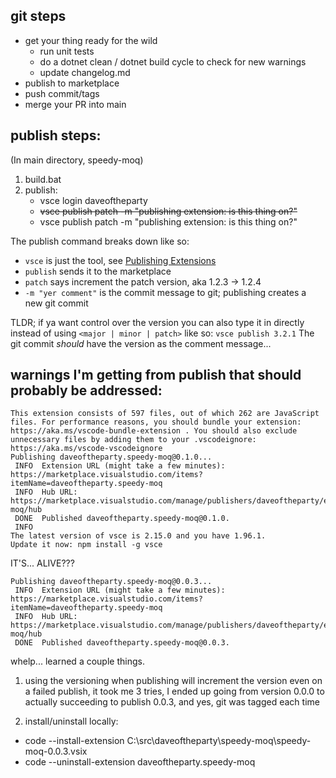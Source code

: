 ## git steps
- get your thing ready for the wild
  - run unit tests
  - do a dotnet clean / dotnet build cycle to check for new warnings
  - update changelog.md
- publish to marketplace
- push commit/tags
- merge your PR into main


## publish steps:

(In main directory, speedy-moq)
1) build.bat
2) publish:
	- vsce login daveoftheparty
	- ~~vsce publish patch -m "publishing extension: is this thing on?"~~
	- vsce publish patch -m "publishing extension: is this thing on?"


The publish command breaks down like so:
- `vsce` is just the tool, see [Publishing Extensions](https://code.visualstudio.com/api/working-with-extensions/publishing-extension)
- `publish` sends it to the marketplace
- `patch` says increment the patch version, aka 1.2.3 -> 1.2.4
- `-m "yer comment"` is the commit message to git; publishing creates a new git commit

TLDR;
if ya want control over the version you can also type it in directly instead of using `<major | minor | patch>` like so: `vsce publish 3.2.1` The git commit *should* have the version as the comment message...


## warnings I'm getting from publish that should probably be addressed:

```
This extension consists of 597 files, out of which 262 are JavaScript files. For performance reasons, you should bundle your extension: https://aka.ms/vscode-bundle-extension . You should also exclude unnecessary files by adding them to your .vscodeignore: https://aka.ms/vscode-vscodeignore
Publishing daveoftheparty.speedy-moq@0.1.0...
 INFO  Extension URL (might take a few minutes): https://marketplace.visualstudio.com/items?itemName=daveoftheparty.speedy-moq
 INFO  Hub URL: https://marketplace.visualstudio.com/manage/publishers/daveoftheparty/extensions/speedy-moq/hub
 DONE  Published daveoftheparty.speedy-moq@0.1.0.
 INFO 
The latest version of vsce is 2.15.0 and you have 1.96.1.
Update it now: npm install -g vsce
```

IT'S... ALIVE???

```
Publishing daveoftheparty.speedy-moq@0.0.3...
 INFO  Extension URL (might take a few minutes): https://marketplace.visualstudio.com/items?itemName=daveoftheparty.speedy-moq        
 INFO  Hub URL: https://marketplace.visualstudio.com/manage/publishers/daveoftheparty/extensions/speedy-moq/hub
 DONE  Published daveoftheparty.speedy-moq@0.0.3.
```

whelp... learned a couple things.
1) using the versioning when publishing will increment the version even on a failed publish, it took me 3 tries, I ended up going from version 0.0.0 to actually succeeding to publish 0.0.3, and yes, git was tagged each time

2) install/uninstall locally:
- code --install-extension C:\src\daveoftheparty\speedy-moq\speedy-moq-0.0.3.vsix
- code --uninstall-extension daveoftheparty.speedy-moq
